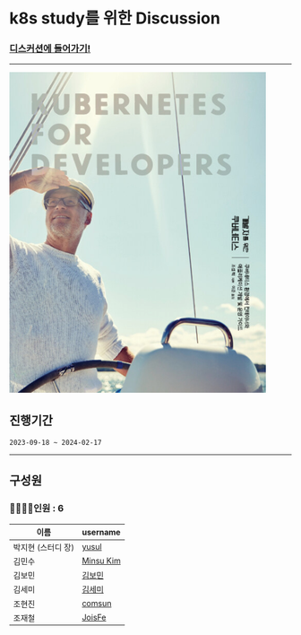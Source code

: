 # k8s study를 위한 Discussion

### [디스커션에 들어가기!](https://github.com/NHN-Enterprise-G-Study/k8s_study/discussions)

---

<img width="458" alt="image" src="../img/book1.png">

## 진행기간

```
2023-09-18 ~ 2024-02-17
```

---

## 구성원
### 👩‍👩‍👧‍👦인원 : 6
| 이름          | username                                      |
|-------------|-----------------------------------------------|
| 박지현 (스터디 장) | [yusul](https://github.com/yusulme)           |
| 김민수         | [Minsu Kim](https://github.com/oct-sky-out) |
| 김보민         | [김보민](https://github.com/qnt012)              |
| 김세미         | [김세미](https://github.com/SemiKimm)            |
| 조현진         | [comsun](https://github.com/Com-Sun)          |
| 조재철         | [JoisFe](https://github.com/JoisFe)           |
